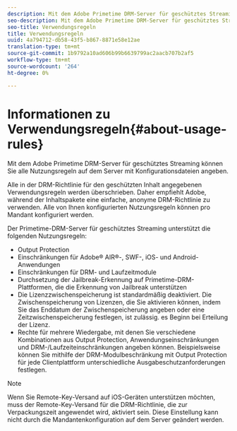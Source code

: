 ```yaml
---
description: Mit dem Adobe Primetime DRM-Server für geschütztes Streaming können Sie alle Nutzungsregeln auf dem Server mit Konfigurationsdateien angeben.
seo-description: Mit dem Adobe Primetime DRM-Server für geschütztes Streaming können Sie alle Nutzungsregeln auf dem Server mit Konfigurationsdateien angeben.
seo-title: Verwendungsregeln
title: Verwendungsregeln
uuid: 4a794712-db58-43f5-b867-8871e58e12ae
translation-type: tm+mt
source-git-commit: 1b9792a10ad606b99b6639799ac2aacb707b2af5
workflow-type: tm+mt
source-wordcount: '264'
ht-degree: 0%

---
```



# Informationen zu Verwendungsregeln{#about-usage-rules}

Mit dem Adobe Primetime DRM-Server für geschütztes Streaming können Sie alle Nutzungsregeln auf dem Server mit Konfigurationsdateien angeben.

Alle in der DRM-Richtlinie für den geschützten Inhalt angegebenen Verwendungsregeln werden überschrieben. Daher empfiehlt Adobe, während der Inhaltspakete eine einfache, anonyme DRM-Richtlinie zu verwenden. Alle von Ihnen konfigurierten Nutzungsregeln können pro Mandant konfiguriert werden.

Der Primetime-DRM-Server für geschütztes Streaming unterstützt die folgenden Nutzungsregeln:

* Output Protection
* Einschränkungen für Adobe® AIR®-, SWF-, iOS- und Android-Anwendungen
* Einschränkungen für DRM- und Laufzeitmodule
* Durchsetzung der Jailbreak-Erkennung auf Primetime-DRM-Plattformen, die die Erkennung von Jailbreak unterstützen
* Die Lizenzzwischenspeicherung ist standardmäßig deaktiviert. Die Zwischenspeicherung von Lizenzen, die Sie aktivieren können, indem Sie das Enddatum der Zwischenspeicherung angeben oder eine Zeitzwischenspeicherung festlegen, ist zulässig. es Beginn bei Erteilung der Lizenz.
* Rechte für mehrere Wiedergabe, mit denen Sie verschiedene Kombinationen aus Output Protection, Anwendungseinschränkungen und DRM-/Laufzeiteinschränkungen angeben können. Beispielsweise können Sie mithilfe der DRM-Modulbeschränkung mit Output Protection für jede Clientplattform unterschiedliche Ausgabeschutzanforderungen festlegen.

>[!NOTE]
>
>Wenn Sie Remote-Key-Versand auf iOS-Geräten unterstützen möchten, muss der Remote-Key-Versand für die DRM-Richtlinie, die zur Verpackungszeit angewendet wird, aktiviert sein. Diese Einstellung kann nicht durch die Mandantenkonfiguration auf dem Server geändert werden.

